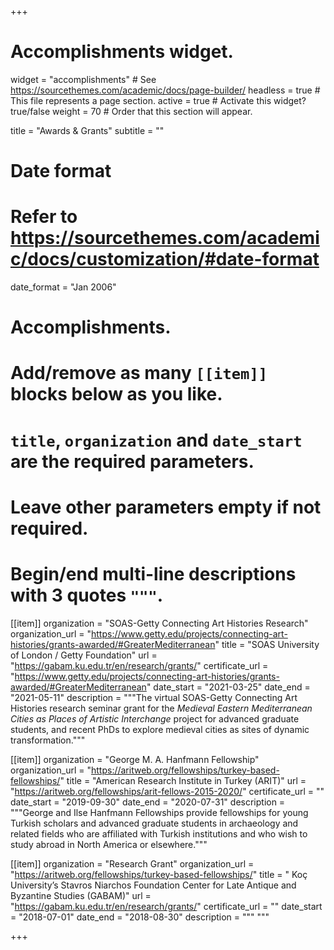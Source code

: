 +++
# Accomplishments widget.
widget = "accomplishments"  # See https://sourcethemes.com/academic/docs/page-builder/
headless = true  # This file represents a page section.
active = true  # Activate this widget? true/false
weight = 70  # Order that this section will appear.

title = "Awards & Grants"
subtitle = ""

# Date format
#   Refer to https://sourcethemes.com/academic/docs/customization/#date-format
date_format = "Jan 2006"

# Accomplishments.
#   Add/remove as many `[[item]]` blocks below as you like.
#   `title`, `organization` and `date_start` are the required parameters.
#   Leave other parameters empty if not required.
#   Begin/end multi-line descriptions with 3 quotes `"""`.

[[item]]
  organization = "SOAS-Getty Connecting Art Histories Research"
  organization_url = "https://www.getty.edu/projects/connecting-art-histories/grants-awarded/#GreaterMediterranean"
  title = "SOAS University of London / Getty Foundation"
  url = "https://gabam.ku.edu.tr/en/research/grants/"
  certificate_url = "https://www.getty.edu/projects/connecting-art-histories/grants-awarded/#GreaterMediterranean"
  date_start = "2021-03-25"
  date_end = "2021-05-11"
  description = """The virtual SOAS-Getty Connecting Art Histories research seminar grant for the _Medieval Eastern Mediterranean Cities as Places of Artistic Interchange_ project for advanced graduate students, and recent PhDs to explore medieval cities as sites of dynamic transformation."""

[[item]]
  organization = "George M. A. Hanfmann Fellowship"
  organization_url = "https://aritweb.org/fellowships/turkey-based-fellowships/"
  title = "American Research Institute in Turkey (ARIT)"
  url = "https://aritweb.org/fellowships/arit-fellows-2015-2020/"
  certificate_url = ""
  date_start = "2019-09-30"
  date_end = "2020-07-31"
  description = """George and Ilse Hanfmann Fellowships provide fellowships for young Turkish scholars and advanced graduate students in archaeology and related fields who are affiliated with Turkish institutions and who wish to study abroad in North America or elsewhere."""

[[item]]
  organization = "Research Grant"
  organization_url = "https://aritweb.org/fellowships/turkey-based-fellowships/"
  title = " Koç University’s Stavros Niarchos Foundation Center for Late Antique and Byzantine Studies (GABAM)"
  url = "https://gabam.ku.edu.tr/en/research/grants/"
  certificate_url = ""
  date_start = "2018-07-01"
  date_end = "2018-08-30"
  description = """ """

+++
